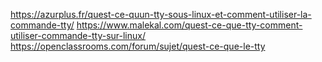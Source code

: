 
https://azurplus.fr/quest-ce-quun-tty-sous-linux-et-comment-utiliser-la-commande-tty/
https://www.malekal.com/quest-ce-que-tty-comment-utiliser-commande-tty-sur-linux/
https://openclassrooms.com/forum/sujet/quest-ce-que-le-tty
